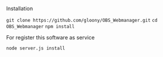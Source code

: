 Installation

``git clone https://github.com/gloony/OBS_Webmanager.git``
``cd OBS_Webmanager``
``npm install``

For register this software as service

``node server.js install``
